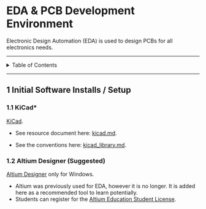 # EDA & PCB Development Environment

Electronic Design Automation (EDA) is used to design PCBs for all electronics
needs.

---

<details markdown="1">
  <summary>Table of Contents</summary>

- [1 Initial Software Installs / Setup](#1-initial-software-installs--setup)
    - [1.1 KiCad*](#11-kicad)
    - [1.2 Altium Designer (Suggested)](#12-altium-designer-suggested)

</details>

---

## 1 Initial Software Installs / Setup

### 1.1 KiCad*

[KiCad](https://www.kicad.org/).

- See resource document here: [kicad.md](../resources/kicad.md).

- See the conventions here: [kicad_library.md](../conventions/kicad_library.md).

### 1.2 Altium Designer (Suggested)

[Altium Designer](https://www.altium.com/products/downloads) only for Windows.

- Altium was previously used for EDA, however it is no longer. It is added here
  as a recommended tool to learn potentially.
- Students can register for
  the [Altium Education Student License](https://www.altium.com/education/student-licenses).
